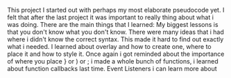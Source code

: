 This project I started out with perhaps my most elaborate pseudocode yet. I felt that after the last project it was important to really thing about what i was doing. There are the main things that I learned:
My biggest lessons is that you don't know what you don't know. There were many ideas that i had where i didn't know the correct syntax. This made it hard to find out exactly what i needed.
I learned about overlay and how to create one, where to place it and how to style it.
Once again i got reminded about the importance of where you place } or ) or ;
i made a whole bunch of functions, i learned about function callbacks last time.
Event Listeners i can learn more about
